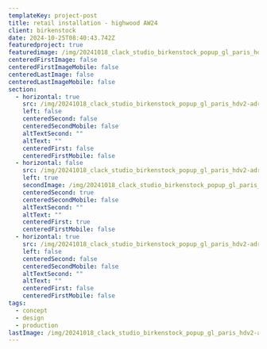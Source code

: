 ```yaml
---
templateKey: project-post
title: retail installation - highwood AW24
client: birkenstock
date: 2024-10-25T08:40:43.742Z
featuredproject: true
featuredimage: /img/20241018_clack_studio_birkenstock_popup_gl_paris_hdv2-adrienozouf-2.jpg
centeredFirstImage: false
centeredFirstImageMobile: false
centeredLastImage: false
centeredLastImageMobile: false
section:
  - horizontal: true
    src: /img/20241018_clack_studio_birkenstock_popup_gl_paris_hdv2-adrienozouf-5.jpg
    left: false
    centeredSecond: false
    centeredSecondMobile: false
    altTextSecond: ""
    altText: ""
    centeredFirst: false
    centeredFirstMobile: false
  - horizontal: false
    src: /img/20241018_clack_studio_birkenstock_popup_gl_paris_hdv2-adrienozouf-6.jpg
    left: true
    secondImage: /img/20241018_clack_studio_birkenstock_popup_gl_paris_hdv2-adrienozouf-1.jpg
    centeredSecond: true
    centeredSecondMobile: false
    altTextSecond: ""
    altText: ""
    centeredFirst: true
    centeredFirstMobile: false
  - horizontal: true
    src: /img/20241018_clack_studio_birkenstock_popup_gl_paris_hdv2-adrienozouf-3.jpg
    left: false
    centeredSecond: false
    centeredSecondMobile: false
    altTextSecond: ""
    altText: ""
    centeredFirst: false
    centeredFirstMobile: false
tags:
  - concept
  - design
  - production
lastImage: /img/20241018_clack_studio_birkenstock_popup_gl_paris_hdv2-adrienozouf-4.jpg
---
```

